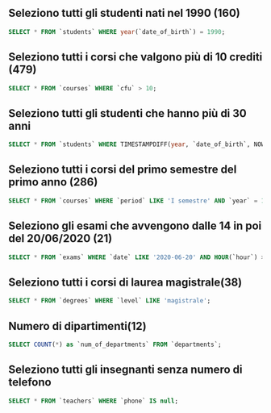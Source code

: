 ## Seleziono tutti gli studenti nati nel 1990 (160)
```sql
SELECT * FROM `students` WHERE year(`date_of_birth`) = 1990;
```

## Seleziono tutti i corsi che valgono più di 10 crediti (479)
```sql
SELECT * FROM `courses` WHERE `cfu` > 10;
```

## Seleziono tutti gli studenti che hanno più di 30 anni
```sql
SELECT * FROM `students` WHERE TIMESTAMPDIFF(year, `date_of_birth`, NOW()) > 30;
```

## Seleziono tutti i corsi del primo semestre del primo anno (286)
```sql
SELECT * FROM `courses` WHERE `period` LIKE 'I semestre' AND `year` = 1;
```

## Seleziono gli esami che avvengono dalle 14 in poi del 20/06/2020 (21)
```sql
SELECT * FROM `exams` WHERE `date` LIKE '2020-06-20' AND HOUR(`hour`) >= 14;
```

## Seleziono tutti i corsi di laurea magistrale(38)

```sql
SELECT * FROM `degrees` WHERE `level` LIKE 'magistrale';
```

## Numero di dipartimenti(12)
```sql
SELECT COUNT(*) as `num_of_departments` FROM `departments`;
```


## Seleziono tutti gli insegnanti senza numero di telefono 
```sql
SELECT * FROM `teachers` WHERE `phone` IS null;
```